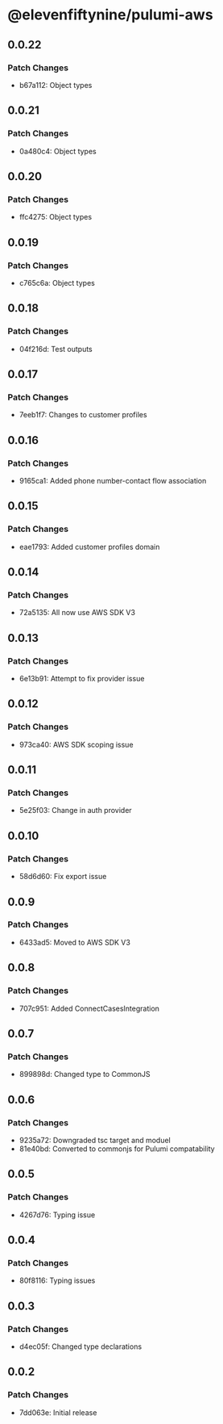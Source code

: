 # @elevenfiftynine/pulumi-aws

## 0.0.22

### Patch Changes

- b67a112: Object types

## 0.0.21

### Patch Changes

- 0a480c4: Object types

## 0.0.20

### Patch Changes

- ffc4275: Object types

## 0.0.19

### Patch Changes

- c765c6a: Object types

## 0.0.18

### Patch Changes

- 04f216d: Test outputs

## 0.0.17

### Patch Changes

- 7eeb1f7: Changes to customer profiles

## 0.0.16

### Patch Changes

- 9165ca1: Added phone number-contact flow association

## 0.0.15

### Patch Changes

- eae1793: Added customer profiles domain

## 0.0.14

### Patch Changes

- 72a5135: All now use AWS SDK V3

## 0.0.13

### Patch Changes

- 6e13b91: Attempt to fix provider issue

## 0.0.12

### Patch Changes

- 973ca40: AWS SDK scoping issue

## 0.0.11

### Patch Changes

- 5e25f03: Change in auth provider

## 0.0.10

### Patch Changes

- 58d6d60: Fix export issue

## 0.0.9

### Patch Changes

- 6433ad5: Moved to AWS SDK V3

## 0.0.8

### Patch Changes

- 707c951: Added ConnectCasesIntegration

## 0.0.7

### Patch Changes

- 899898d: Changed type to CommonJS

## 0.0.6

### Patch Changes

- 9235a72: Downgraded tsc target and moduel
- 81e40bd: Converted to commonjs for Pulumi compatability

## 0.0.5

### Patch Changes

- 4267d76: Typing issue

## 0.0.4

### Patch Changes

- 80f8116: Typing issues

## 0.0.3

### Patch Changes

- d4ec05f: Changed type declarations

## 0.0.2

### Patch Changes

- 7dd063e: Initial release

